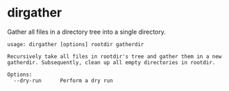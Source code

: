 # dirgather

Gather all files in a directory tree into a single directory.

```
usage: dirgather [options] rootdir gatherdir

Recursively take all files in rootdir's tree and gather them in a new gatherdir. Subsequently, clean up all empty directories in rootdir.

Options:
  --dry-run      Perform a dry run
```


